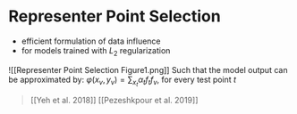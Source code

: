 # Representer Point Selection

- efficient formulation of data influence
- for models trained with $L_2$ regularization

![[Representer Point Selection Figure1.png]]
Such that the model output can be approximated by:
$\varphi (x_v, y_v) = \sum_{x_t}\alpha_t f_t f_v$, for every test point $t$

> [[Yeh et al. 2018]]
> [[Pezeshkpour et al. 2019]]